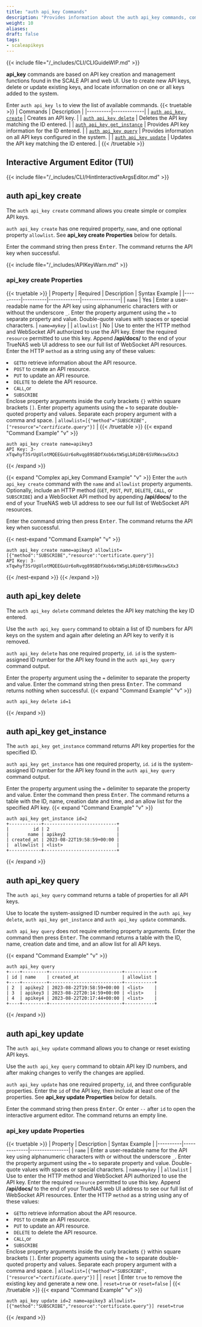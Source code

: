 ```yaml
---
title: "auth api_key Commands"
description: "Provides information about the auth api_key commands, command usage, optional and required command properties, syntax, and command examples."
weight: 10
aliases:
draft: false
tags:
- scaleapikeys
---
```


{{< include file="/_includes/CLI/CLIGuideWIP.md" >}}

**api_key** commands are based on API key creation and management functions found in the SCALE API and web UI. 
Use to create new API keys, delete or update existing keys, and locate information on one or all keys added to the system.

Enter `auth api_key ls` to view the list of available commands.
{{< truetable >}}
| Commands | Description |
|----------|-------------|
| [`auth api_key create`](#auth-api_key-create) | Creates an API key. |
| [`auth api_key delete`](#auth-api_key-delete) | Deletes the API key matching the ID entered. |
| [`auth api_key get_instance`](#auth-api_key-get_instance) | Provides API key information for the ID entered. |
| [`auth api_key query`](#auth-api_key-query) | Provides information on all API keys configured in the system. |
| [`auth api_key update`](#auth-api_key-update) | Updates the API key matching the ID entered. |
{{< /truetable >}}

## Interactive Argument Editor (TUI)

{{< include file="/_includes/CLI/HintInteractiveArgsEditor.md" >}}
## auth api_key create
The `auth api_key create` command allows you create simple or complex API keys.

`auth api_key create` has one required property, `name`, and one optional property `allowlist`.
See **api_key create Properties** below for details.

Enter the command string then press <kbd>Enter</kbd>.
The command returns the API key when successful.

{{< include file="/_includes/APIKeyWarn.md" >}}

### api_key create Properties
{{< truetable >}}
| Property | Required | Description | Syntax Example |
|----------|----------|-------------|----------------|
| `name` | Yes | Enter a user-readable name for the API key using alphanumeric characters with or without the underscore `_`. Enter the property argument using the `=` to separate property and value. Double-quote values with spaces or special characters. | <code>name=<i>mykey</i></code> |
| `allowlist` | No | Use to enter the HTTP method and WebSocket API authorized to use the API key. Enter the required `resource` permitted to use this key. Append **/api/docs/** to the end of your TrueNAS web UI address to see our full list of WebSocket API resources. Enter the HTTP `method` as a string using any of these values: <br><li>`GET`to retrieve information about the API resource. <br><li>`POST` to create an API resource. <br><li>`PUT` to update an API resource. <br><li>`DELETE` to delete the API resource. <br><li>`CALL`,or <br><li>`SUBSCRIBE`</li> Enclose property arguments inside the curly brackets `{}` within square brackets `[]`. Enter property aguments using the `=` to separate double-quoted property and values. Separate each propery argument with a comma and space. | <code>allowlist=[{"method"="<i>SUBSCRIBE</i>", ["resource"="<i>certificate.query</i>"}]</code> |
{{< /truetable >}}
{{< expand "Command Example" "v" >}}
```
auth api_key create name=apikey3
API Key: 3-xTqwhyf3SrUgUlotMQEEGuUr6oRvqg89SBDfXob6xtWSgLbRiDBr6SVRWxswSXx3
```
{{< /expand >}}

{{< expand "Complex api_key Command Example" "v" >}}
Enter the `auth api_key create` command with the `name` and `allowlist` property arguments. 
Optionally, include an HTTP method (`GET`, `POST`, `PUT`, `DELETE`, `CALL`, or `SUBSCRIBE`) and a WebSocket API method by 
appending **/api/docs/** to the end of your TrueNAS web UI address to see our full list of WebSocket API resources.

Enter the command string then press <kbd>Enter</kbd>. 
The command returns the API key when successful.

{{< nest-expand "Command Example" "v" >}}
```
auth api_key create name=apikey3 allowlist=[{"method":"SUBSCRIBE","resource":"certificate.query"}]
API Key: 3-xTqwhyf3SrUgUlotMQEEGuUr6oRvqg89SBDfXob6xtWSgLbRiDBr6SVRWxswSXx3
```
{{< /nest-expand >}}
{{< /expand >}}

## auth api_key delete 
The `auth api_key delete` command deletes the API key matching the key ID entered.

Use the `auth api_key query` command to obtain a list of ID numbers for API keys on the system and again after deleting an API key to verify it is removed.

`auth api_key delete` has one required property, `id`.
`id` is the system-assigned ID number for the API key found in the `auth api_key query` command output.

Enter the property argument using the `=` delimiter to separate the property and value.
Enter the command string then press <kbd>Enter</kbd>.
The command returns nothing when successful.
{{< expand "Command Example" "v" >}}
```
auth api_key delete id=1
```
{{< /expand >}}

## auth api_key get_instance
The `auth api_key get_instance` command returns API key properties for the specified ID.

`auth api_key get_instance` has one required property, `id`.
`id` is the system-assigned ID number for the API key found in the `auth api_key query` command output.

Enter the property argument using the `=` delimiter to separate the property and value.
Enter the command then press <kbd>Enter</kbd>.
The command returns a table with the ID, name, creation date and time, and an allow list for the specified API key.
{{< expand "Command Example" "v" >}}
```
auth api_key get_instance id=2
+------------+---------------------------+
|         id | 2                         |
|       name | apikey2                   |
| created_at | 2023-08-22T19:58:59+00:00 |
|  allowlist | <list>                    |
+------------+---------------------------+
```
{{< /expand >}}

## auth api_key query 
The `auth api_key query` command returns a table of properties for all API keys.

Use to locate the system-assigned ID number required in the `auth api_key delete`, `auth api_key get_instance` and `auth api_key update` commands.

`auth api_key query` does not require entering property arguments.
Enter the command then press <kbd>Enter</kbd>.
The command returns a table with the ID, name, creation date and time, and an allow list for all API keys.

{{< expand "Command Example" "v" >}}
```
auth api_key query
+----+---------+---------------------------+-----------+
| id | name    | created_at                | allowlist |
+----+---------+---------------------------+-----------+
| 2  | apikey2 | 2023-08-22T19:58:59+00:00 | <list>    |
| 3  | apikey3 | 2023-08-22T20:14:59+00:00 | <list>    |
| 4  | apikey4 | 2023-08-22T20:17:44+00:00 | <list>    |
+----+---------+---------------------------+-----------+
```
{{< /expand >}}

## auth api_key update
The `auth api_key update` command allows you to change or reset existing API keys.

Use the `auth api_key query` command to obtain API key ID numbers, and after making changes to verify the changes are applied.

`auth api_key update` has one required property, `id`, and three configurable properties.
Enter the `id` of the API key, then include at least one of the properties.
See **api_key update Properties** below for details.

Enter the command string then press <kbd>Enter</kbd>.
Or enter `--` after `id` to open the interactive argument editor.
The command returns an empty line.

### api_key update Properties
{{< truetable >}}
| Property |  Description | Syntax Example |
|----------|--------------|----------------|
| `name` | Enter a user-readable name for the API key using alphanumeric characters with or without the underscore `_`. Enter the property argument using the `=` to separate property and value. Double-quote values with spaces or special characters. | <code>name=<i>mykey</i></code> |
| `allowlist` | Use to enter the HTTP method and WebSocket API authorized to use the API key. Enter the required `resource` permitted to use this key. Append **/api/docs/** to the end of your TrueNAS web UI address to see our full list of WebSocket API resources. Enter the HTTP `method` as a string using any of these values: <br><li>`GET`to retrieve information about the API resource. <br><li>`POST` to create an API resource. <br><li>`PUT` to update an API resource. <br><li>`DELETE` to delete the API resource. <br><li>`CALL`,or <br><li>`SUBSCRIBE`</li> Enclose property arguments inside the curly brackets `{}` within square brackets `[]`. Enter property aguments using the `=` to separate double-quoted property and values. Separate each propery argument with a comma and space. | <code>allowlist=[{"method"="<i>SUBSCRIBE</i>", ["resource"="<i>certificate.query</i>"}]</code> |
| `reset` | Enter `true` to remove the existing key and generate a new one. | `reset=true` or `reset=false` |
{{< /truetable >}}
{{< expand "Command Example" "v" >}}
```
auth api_key update id=2 name=apikey3 allowlist=[{"method":"SUBSCRIBE","resource":"certificate.query"}] reset=true
```
{{< /expand >}}
